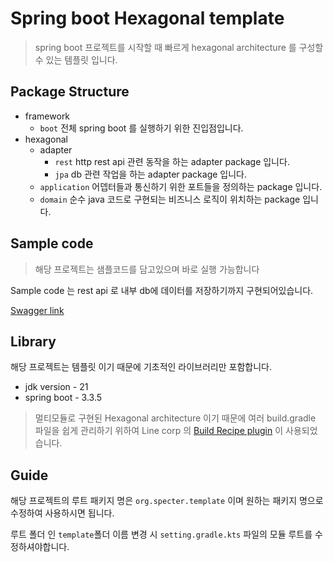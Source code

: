 # Spring boot Hexagonal template
> spring boot 프로젝트를 시작할 때 빠르게 hexagonal architecture 를 구성할 수 있는 템플릿 입니다.


## Package Structure

- framework
  - `boot` 전체 spring boot 를 실행하기 위한 진입점입니다.
- hexagonal
  - adapter
    - `rest` http rest api 관련 동작을 하는 adapter package 입니다.
    - `jpa` db 관련 작업을 하는 adapter package 입니다.
  - `application` 어뎁터들과 통신하기 위한 포트들을 정의하는 package 입니다.
  - `domain` 순수 java 코드로 구현되는 비즈니스 로직이 위치하는 package 입니다.



## Sample code
> 해당 프로젝트는 샘플코드를 담고있으며 바로 실행 가능합니다

Sample code 는 rest api 로 내부 db에 데이터를 저장하기까지 구현되어있습니다.

[Swagger link](http://localhost:8080/swagger-ui/index.html)


## Library
해당 프로젝트는 템플릿 이기 때문에 기초적인 라이브러리만 포함합니다.

* jdk version - 21
* spring boot - 3.3.5

> 멀티모듈로 구현된 Hexagonal architecture 이기 때문에 여러 build.gradle 파일을 쉽게 관리하기 위하여
> Line corp 의 [Build Recipe plugin](https://github.com/line/gradle-multi-project-support/tree/master/build-recipe-plugin) 이 사용되었습니다.


## Guide

해당 프로젝트의 루트 패키지 명은 `org.specter.template` 이며 원하는 패키지 명으로 수정하여 사용하시면 됩니다.

루트 폴더 인 `template`폴더 이름 변경 시 `setting.gradle.kts` 파일의 모듈 루트를 수정하셔야합니다.